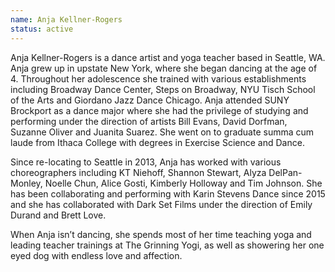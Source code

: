```yaml
---
name: Anja Kellner-Rogers
status: active
---
```

Anja Kellner-Rogers is a dance artist and yoga teacher based in Seattle, WA. Anja grew up in upstate New York, where she began dancing at the age of 4. Throughout her adolescence she trained with various establishments including Broadway Dance Center, Steps on Broadway, NYU Tisch School of the Arts and Giordano Jazz Dance Chicago. Anja attended SUNY Brockport as a dance major where she had the privilege of studying and performing under the direction of artists Bill Evans, David Dorfman, Suzanne Oliver and Juanita Suarez. She went on to graduate summa cum laude from Ithaca College with degrees in Exercise Science and Dance. 

Since re-locating to Seattle in 2013, Anja has worked with various choreographers including KT Niehoff, Shannon Stewart, Alyza DelPan-Monley, Noelle Chun, Alice Gosti, Kimberly Holloway and Tim Johnson. She has been collaborating and performing with Karin Stevens Dance since 2015 and she has collaborated with Dark Set Films under the direction of Emily Durand and Brett Love. 

When Anja isn’t dancing, she spends most of her time teaching yoga and leading teacher trainings at The Grinning Yogi, as well as showering her one eyed dog with endless love and affection. 
